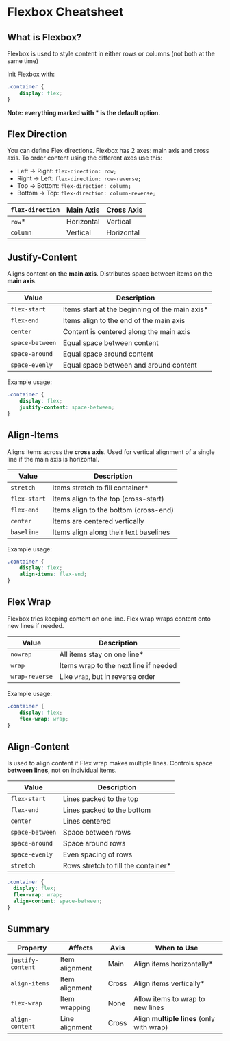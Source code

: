 
# Flexbox Cheatsheet

## What is Flexbox?
Flexbox is used to style content in either rows or columns (not both at the same time)

Init Flexbox with: 

```css
.container {
    display: flex;
}
```
**Note: everything marked with * is the default option.**

## Flex Direction
You can define Flex directions.
Flexbox has 2 axes: main axis and cross axis.
To order content using the different axes use this:
- Left -> Right: `flex-direction: row;`
- Right -> Left: `flex-direction: row-reverse;`
- Top -> Bottom: `flex-direction: column;`
- Bottom -> Top: `flex-direction: column-reverse;`

| `flex-direction` | Main Axis  | Cross Axis |
|------------------|------------|------------|
| `row`*           | Horizontal | Vertical   |
| `column`         | Vertical   | Horizontal |

## Justify-Content

Aligns content on the **main axis**.
Distributes space between items on the **main axis**.

| Value           | Description                                    |
| --------------- | ---------------------------------------------- |
| `flex-start`    | Items start at the beginning of the main axis* |
| `flex-end`      | Items align to the end of the main axis        |
| `center`        | Content is centered along the main axis        |
| `space-between` | Equal space between content                    |
| `space-around`  | Equal space around content                     |
| `space-evenly`  | Equal space between and around content         |

Example usage:
```css
.container {
    display: flex;
    justify-content: space-between;
}
```

## Align-Items

Aligns items across the **cross axis**.
Used for vertical alignment of a single line if the main axis is horizontal.

| Value        | Description                            |
| ------------ | -------------------------------------- |
| `stretch`    | Items stretch to fill container*       |
| `flex-start` | Items align to the top (cross-start)   |
| `flex-end`   | Items align to the bottom (cross-end)  |
| `center`     | Items are centered vertically          |
| `baseline`   | Items align along their text baselines |

Example usage:
```css
.container {
    display: flex;
    align-items: flex-end;
}
```

## Flex Wrap
Flexbox tries keeping content on one line. Flex wrap wraps content onto new lines if needed.

| Value          | Description                           |
| -------------- | ------------------------------------- |
| `nowrap`       | All items stay on one line*           |
| `wrap`         | Items wrap to the next line if needed |
| `wrap-reverse` | Like `wrap`, but in reverse order     |

Example usage:
```css
.container {
    display: flex;
    flex-wrap: wrap;
}
```

## Align-Content
Is used to align content if Flex wrap makes multiple lines.
Controls space **between lines**, not on individual items.

| Value           | Description                         |
| --------------- | ----------------------------------- |
| `flex-start`    | Lines packed to the top             |
| `flex-end`      | Lines packed to the bottom          |
| `center`        | Lines centered                      |
| `space-between` | Space between rows                  |
| `space-around`  | Space around rows                   |
| `space-evenly`  | Even spacing of rows                |
| `stretch`       | Rows stretch to fill the container* |

```css
.container {
  display: flex;
  flex-wrap: wrap;
  align-content: space-between;
}
```

## Summary

| Property          | Affects        | Axis  | When to Use                               |
| ----------------- | -------------- | ----- | ----------------------------------------- |
| `justify-content` | Item alignment | Main  | Align items horizontally*                 |
| `align-items`     | Item alignment | Cross | Align items vertically*                   |
| `flex-wrap`       | Item wrapping  | None  | Allow items to wrap to new lines          |
| `align-content`   | Line alignment | Cross | Align **multiple lines** (only with wrap) |
